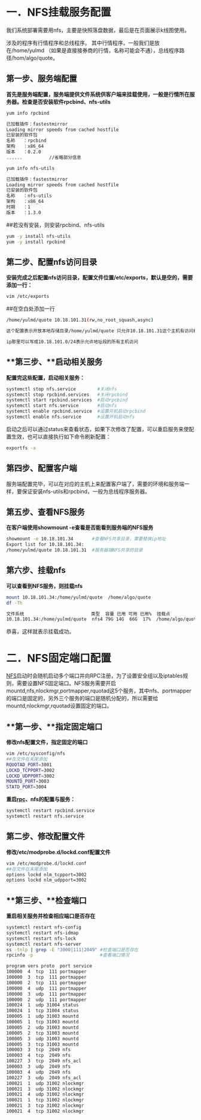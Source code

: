 # 一．NFS挂载服务配置

我们系统部署需要用nfs，主要是快照落盘数据，最后是在页面展示k线图使用。

涉及的程序有行情程序和总线程序。 其中行情程序，一般我们是放在/home/yulmd （如果是直接接券商的行情，名称可能会不通），总线程序路径/hom/algo/quote。

## **第一步**、服务端配置

**首先是服务端配置，服务端提供文件系统供客户端来挂载使用，一般是行情所在服务器。检查是否安装软件rpcbind、nfs-utils**

```bash
yum info rpcbind
```

```bash
已加载插件：fastestmirror
Loading mirror speeds from cached hostfile
已安装的软件包
名称   ：rpcbind
架构   ：x86_64
版本   ：0.2.0
......          //省略部分信息
```

```bash
yum info nfs-utils
```

```bash
已加载插件：fastestmirror
Loading mirror speeds from cached hostfile
已安装的软件包
名称   ：nfs-utils
架构   ：x86_64
时期   ：1
版本   ：1.3.0
```

##若没有安装，则安装rpcbind、nfs-utils

```bash
yum -y install nfs-utils  
yum -y install rpcbind
```

## **第二**步、配置nfs访问目录

**安装完成之后配置nfs访问目录，配置文件位置/etc/exports，默认是空的，需要添加一行：**

```bash
vim /etc/exports
```

\##在空白处添加一行

```bash
/home/yulmd/quote 10.18.101.31(rw,no_root_squash,async)
```

```bash
这个配置表示开放本地存储目录/home/yulmd/quote 只允许10.18.101.31这个主机有访问权限，rw表示允许读写；no_root_squash表示root用户具有完全的管理权限；no_all_squash表示保留共享文件的UID和GID，此项是默认不写也可以；async表示数据可以先暂时在内存中，不是直接写入磁盘，可以提高性能，另外也可以配置sync表示数据直接同步到磁盘；就配置这些就可以，保存退出。

ip那里可以写成10.18.101.0/24表示允许地址段的所有主机访问
```

## **第三步、**启动相关服务

**配置完这些配置，启动相关服务：**

```bash
systemctl stop nfs.service        #关闭nfs
systemctl stop rpcbind.services   #关闭rpcbind
systemctl start rpcbind.services  #启动rpcbind
systemctl start nfs.service       #启动nfs
systemctl enable rpcbind.service  #设置开机启动rpcbind
systemctl enable nfs.service      #设置开机启动nfs
```

启动之后可以通过status来查看状态，如果下次修改了配置，可以重启服务来使配置生效，也可以直接执行如下命令刷新配置：

```bash
exportfs -a
```

## 第四步、配置客户端

服务端配置完毕，可以在对应的主机上来配置客户端了，需要的环境和服务端一样，要保证安装nfs-utils和rpcbind，一般为总线程序服务器。

## **第五步、查看NFS服务**

**在客户端使用showmount -e查看是否能看到服务端的NFS服务**

```bash
showmount -e 10.18.101.34       #查看NFS共享目录，需要替换ip地址
Export list for 10.18.101.34:  
/home/yulmd/quote 10.18.101.31  #服务器端NFS共享的目录
```

## **第**六步、挂载nfs

**可以查看到NFS服务，则挂载nfs**

```bash
mount 10.18.101.34:/home/yulmd/quote  /home/algo/quote
df -Th
```

```bash
文件系统                         类型  容量 已用 可用 已用%  挂载点
10.18.101.34:/home/yulmd/quote  nfs4 79G 14G  66G  17%  /home/algo/quote
```

恭喜，这样就表示挂载成功。

 

# 二．**NFS固定端口配置**

[NFS](https://so.csdn.net/so/search?q=NFS&spm=1001.2101.3001.7020)启动时会随机启动多个端口并向RPC注册，为了设置安全组以及iptables规则，需要设置NFS固定端口。NFS服务需要开启 mountd,nfs,nlockmgr,portmapper,rquotad这5个服务，其中nfs、portmapper的端口是固定的，另外三个服务的端口是随机分配的，所以需要给mountd,nlockmgr,rquotad设置固定的端口。

## **第一步、**指定固定端口

**修改nfs配置文件，指定固定的端口**

```bash
vim /etc/sysconfig/nfs
##在文件在末尾添加
RQUOTAD_PORT=3001
LOCKD_TCPPORT=3002
LOCKD_UDPPORT=3002
MOUNTD_PORT=3003
STATD_PORT=3004
```

**重启**[**rpc**](https://so.csdn.net/so/search?q=rpc&spm=1001.2101.3001.7020)**、nfs的配置与服务：**

```bash
systemctl restart rpcbind.service
systemctl restart nfs.service
```

## 第二步、修改配置文件

**修改/etc/modprobe.d/lockd.conf配置文件**

```bash
vim /etc/modprobe.d/lockd.conf
##在文件在末尾添加
options lockd nlm_tcpport=3002 
options lockd nlm_udpport=3002
```

## **第三步、**检查端口

**重启相关服务并检查相应端口是否存在**

```bash
systemctl restart nfs-config
systemctl restart nfs-idmap
systemctl restart nfs-lock
systemctl restart nfs-server
ss -tnlp | grep -E "3000|111|2049" #检查端口是否存在
rpcinfo -p                         #查看端口情况
```

```bash
program vers proto  port service
100000  4  tcp  111 portmapper
100000  3  tcp  111 portmapper
100000  2  tcp  111 portmapper
100000  4  udp  111 portmapper
100000  3  udp  111 portmapper
100000  2  udp  111 portmapper
100024  1  udp 31004 status
100024  1  tcp 31004 status
100005  1  udp 31003 mountd
100005  1  tcp 31003 mountd
100005  2  udp 31003 mountd
100005  2  tcp 31003 mountd
100005  3  udp 31003 mountd
100005  3  tcp 31003 mountd
100003  3  tcp  2049 nfs
100003  4  tcp  2049 nfs
100227  3  tcp  2049 nfs_acl
100003  3  udp  2049 nfs
100003  4  udp  2049 nfs
100227  3  udp  2049 nfs_acl
100021  1  udp 31002 nlockmgr
100021  3  udp 31002 nlockmgr
100021  4  udp 31002 nlockmgr
100021  1  tcp 31002 nlockmgr
100021  3  tcp 31002 nlockmgr
100021  4  tcp 31002 nlockmgr
```


